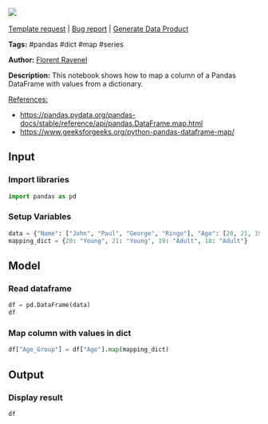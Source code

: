 <a href="https://app.naas.ai/user-redirect/naas/downloader?url=https://raw.githubusercontent.com/jupyter-naas/awesome-notebooks/master/Pandas/Pandas_Map_column_with_values_in_dict.ipynb" target="_parent"><img src="https://naasai-public.s3.eu-west-3.amazonaws.com/open_in_naas.svg"/></a><br><br><a href="https://github.com/jupyter-naas/awesome-notebooks/issues/new?assignees=&labels=&template=template-request.md&title=Tool+-+Action+of+the+notebook+">Template request</a> | <a href="https://github.com/jupyter-naas/awesome-notebooks/issues/new?assignees=&labels=bug&template=bug_report.md&title=Pandas+-+Map+column+with+values+in+dict:+Error+short+description">Bug report</a> | <a href="https://app.naas.ai/user-redirect/naas/downloader?url=https://raw.githubusercontent.com/jupyter-naas/awesome-notebooks/master/Naas/Naas_Start_data_product.ipynb" target="_parent">Generate Data Product</a>

**Tags:** #pandas #dict #map #series

**Author:** [Florent Ravenel](https://www.linkedin.com/in/florent-ravenel/)

**Description:** This notebook shows how to map a column of a Pandas DataFrame with values from a dictionary.

<u>References:</u>
- https://pandas.pydata.org/pandas-docs/stable/reference/api/pandas.DataFrame.map.html
- https://www.geeksforgeeks.org/python-pandas-dataframe-map/

## Input

### Import libraries


```python
import pandas as pd
```

### Setup Variables


```python
data = {"Name": ["John", "Paul", "George", "Ringo"], "Age": [20, 21, 19, 18]}
mapping_dict = {20: "Young", 21: "Young", 19: "Adult", 18: "Adult"}
```

## Model

### Read dataframe


```python
df = pd.DataFrame(data)
df
```

### Map column with values in dict


```python
df["Age_Group"] = df["Age"].map(mapping_dict)
```

## Output

### Display result


```python
df
```
